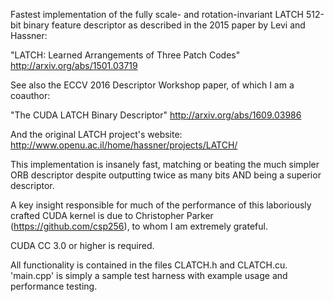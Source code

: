  Fastest implementation of the fully scale-
 and rotation-invariant LATCH 512-bit binary
 feature descriptor as described in the 2015
 paper by Levi and Hassner:

 "LATCH: Learned Arrangements of Three Patch Codes"
 http://arxiv.org/abs/1501.03719

 See also the ECCV 2016 Descriptor Workshop paper, of which I am a coauthor:

 "The CUDA LATCH Binary Descriptor"
 http://arxiv.org/abs/1609.03986

 And the original LATCH project's website:
 http://www.openu.ac.il/home/hassner/projects/LATCH/

 This implementation is insanely fast, matching or beating
 the much simpler ORB descriptor despite outputting twice
 as many bits AND being a superior descriptor.

 A key insight responsible for much of the performance of
 this laboriously crafted CUDA kernel is due to
 Christopher Parker (https://github.com/csp256), to whom
 I am extremely grateful.

 CUDA CC 3.0 or higher is required.

 All functionality is contained in the files CLATCH.h
 and CLATCH.cu. 'main.cpp' is simply a sample test harness
 with example usage and performance testing.

